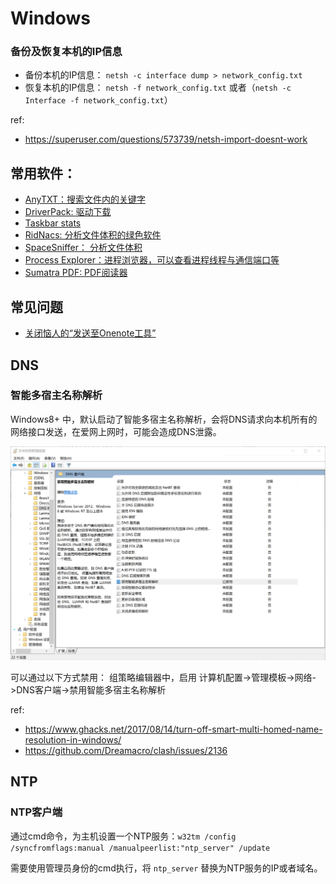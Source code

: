 # Windows

### 备份及恢复本机的IP信息

  * 备份本机的IP信息： `netsh -c interface dump > network_config.txt`
  * 恢复本机的IP信息： `netsh -f network_config.txt` 或者（`netsh -c Interface -f network_config.txt`）

ref:

* https://superuser.com/questions/573739/netsh-import-doesnt-work


## 常用软件：
  * [AnyTXT：搜索文件内的关键字](https://anytxt.net/)
  * [DriverPack: 驱动下载](https://driverpack.io/en)
  * [Taskbar stats](https://github.com/openhoangnc/taskbar-stats/)
  * [RidNacs: 分析文件体积的绿色软件](https://www.splashsoft.de/ridnacs-disk-space-usage-analyzer/)
  * [SpaceSniffer： 分析文件体积](http://www.uderzo.it/main_products/space_sniffer/)
  * [Process Explorer：进程浏览器，可以查看进程线程与通信端口等](https://learn.microsoft.com/en-us/sysinternals/downloads/process-explorer)
  * [Sumatra PDF: PDF阅读器](https://www.sumatrapdfreader.org/free-pdf-reader.html)


## 常见问题
  * [关闭恼人的“发送至Onenote工具”](https://superuser.com/questions/662737/how-to-stop-send-to-onenote-window-from-showing-when-i-start-onenote-2013)

## DNS

### 智能多宿主名称解析

Windows8+ 中，默认启动了智能多宿主名称解析，会将DNS请求向本机所有的网络接口发送，在爱网上网时，可能会造成DNS泄露。

![dns-multi-homed-name-resolution](dns-multi-homed-name-resolution.png)

可以通过以下方式禁用：
组策略编辑器中，启用 计算机配置->管理模板->网络->DNS客户端->禁用智能多宿主名称解析

ref:

* https://www.ghacks.net/2017/08/14/turn-off-smart-multi-homed-name-resolution-in-windows/
* https://github.com/Dreamacro/clash/issues/2136


## NTP

### NTP客户端

通过cmd命令，为主机设置一个NTP服务：`w32tm /config /syncfromflags:manual /manualpeerlist:"ntp_server" /update`

需要使用管理员身份的cmd执行，将 `ntp_server` 替换为NTP服务的IP或者域名。